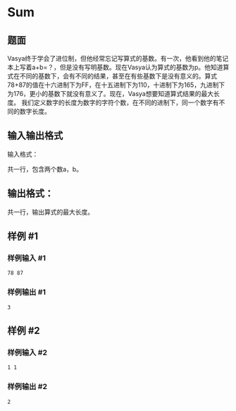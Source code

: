 # Sum

## 题面


Vasya终于学会了进位制，但他经常忘记写算式的基数。有一次，他看到他的笔记本上写着a+b=？，但是没有写明基数。现在Vasya认为算式的基数为p。他知道算式在不同的基数下，会有不同的结果，甚至在有些基数下是没有意义的。算式78+87的值在十六进制下为FF，在十五进制下为110，十进制下为165，九进制下为176，更小的基数下就没有意义了。现在，Vasya想要知道算式结果的最大长度。
我们定义数字的长度为数字的字符个数，在不同的进制下，同一个数字有不同的数字长度。

## 输入输出格式

输入格式：

共一行，包含两个数a，b。

## 输出格式：

共一行，输出算式的最大长度。





## 样例 #1

### 样例输入 #1

```
78 87
```

### 样例输出 #1

```
3
```

## 样例 #2

### 样例输入 #2

```
1 1
```

### 样例输出 #2

```
2
```